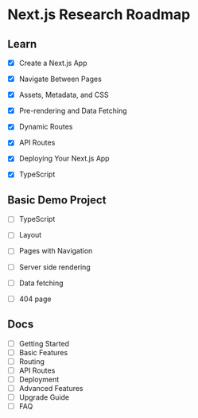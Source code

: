 # Next.js Research Roadmap

## Learn

- [x] Create a Next.js App
- [x] Navigate Between Pages
- [x] Assets, Metadata, and CSS
- [x] Pre-rendering and Data Fetching
- [x] Dynamic Routes
- [x] API Routes
- [x] Deploying Your Next.js App
- [x] TypeScript


## Basic Demo Project

- [ ] TypeScript
- [ ] Layout
- [ ] Pages with Navigation
- [ ] Server side rendering
- [ ] Data fetching
- [ ] 404 page


## Docs

- [ ] Getting Started
- [ ] Basic Features
- [ ] Routing
- [ ] API Routes
- [ ] Deployment
- [ ] Advanced Features
- [ ] Upgrade Guide
- [ ] FAQ
